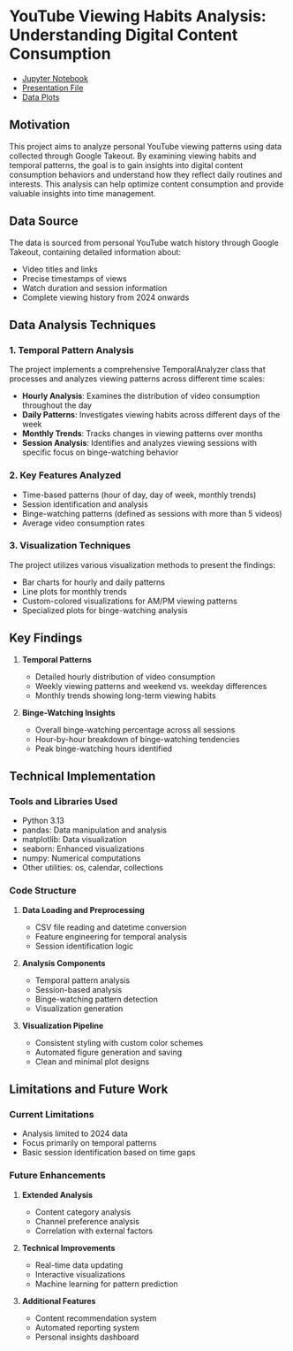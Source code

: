 # YouTube Viewing Habits Analysis: Understanding Digital Content Consumption

- [Jupyter Notebook](data_analysis.ipynb)
- [Presentation File](presentation/DSA210-Presentation.pptx)
- [Data Plots](figures)

## Motivation
This project aims to analyze personal YouTube viewing patterns using data collected through Google Takeout. By examining viewing habits and temporal patterns, the goal is to gain insights into digital content consumption behaviors and understand how they reflect daily routines and interests. This analysis can help optimize content consumption and provide valuable insights into time management.

## Data Source
The data is sourced from personal YouTube watch history through Google Takeout, containing detailed information about:
- Video titles and links
- Precise timestamps of views
- Watch duration and session information
- Complete viewing history from 2024 onwards

## Data Analysis Techniques

### 1. Temporal Pattern Analysis
The project implements a comprehensive TemporalAnalyzer class that processes and analyzes viewing patterns across different time scales:

- **Hourly Analysis**: Examines the distribution of video consumption throughout the day
- **Daily Patterns**: Investigates viewing habits across different days of the week
- **Monthly Trends**: Tracks changes in viewing patterns over months
- **Session Analysis**: Identifies and analyzes viewing sessions with specific focus on binge-watching behavior

### 2. Key Features Analyzed
- Time-based patterns (hour of day, day of week, monthly trends)
- Session identification and analysis
- Binge-watching patterns (defined as sessions with more than 5 videos)
- Average video consumption rates

### 3. Visualization Techniques
The project utilizes various visualization methods to present the findings:
- Bar charts for hourly and daily patterns
- Line plots for monthly trends
- Custom-colored visualizations for AM/PM viewing patterns
- Specialized plots for binge-watching analysis

## Key Findings

1. **Temporal Patterns**
   - Detailed hourly distribution of video consumption
   - Weekly viewing patterns and weekend vs. weekday differences
   - Monthly trends showing long-term viewing habits

2. **Binge-Watching Insights**
   - Overall binge-watching percentage across all sessions
   - Hour-by-hour breakdown of binge-watching tendencies
   - Peak binge-watching hours identified

## Technical Implementation

### Tools and Libraries Used
- Python 3.13
- pandas: Data manipulation and analysis
- matplotlib: Data visualization
- seaborn: Enhanced visualizations
- numpy: Numerical computations
- Other utilities: os, calendar, collections

### Code Structure
1. **Data Loading and Preprocessing**
   - CSV file reading and datetime conversion
   - Feature engineering for temporal analysis
   - Session identification logic

2. **Analysis Components**
   - Temporal pattern analysis
   - Session-based analysis
   - Binge-watching pattern detection
   - Visualization generation

3. **Visualization Pipeline**
   - Consistent styling with custom color schemes
   - Automated figure generation and saving
   - Clean and minimal plot designs

## Limitations and Future Work

### Current Limitations
- Analysis limited to 2024 data
- Focus primarily on temporal patterns
- Basic session identification based on time gaps

### Future Enhancements
1. **Extended Analysis**
   - Content category analysis
   - Channel preference analysis
   - Correlation with external factors

2. **Technical Improvements**
   - Real-time data updating
   - Interactive visualizations
   - Machine learning for pattern prediction

3. **Additional Features**
   - Content recommendation system
   - Automated reporting system
   - Personal insights dashboard
